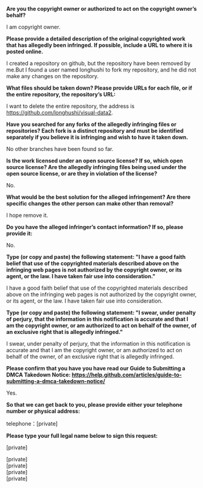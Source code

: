**Are you the copyright owner or authorized to act on the copyright owner’s behalf?** 

I am copyright owner.

**Please provide a detailed description of the original copyrighted work that has allegedly been infringed. If possible, include a URL to where it is posted online.**  

I created a repository on github, but the repository have been removed by me.But I found a user named longhushi to fork my repository, and he did not make any changes on the repository.

**What files should be taken down? Please provide URLs for each file, or if the entire repository, the repository’s URL:**  

I want to delete the entire repository, the address is https://github.com/longhushi/visual-data2.

**Have you searched for any forks of the allegedly infringing files or repositories? Each fork is a distinct repository and must be identified separately if you believe it is infringing and wish to have it taken down.**  

No other branches have been found so far.

**Is the work licensed under an open source license? If so, which open source license? Are the allegedly infringing files being used under the open source license, or are they in violation of the license?**  

No.

**What would be the best solution for the alleged infringement? Are there specific changes the other person can make other than removal?**

I hope remove it.

**Do you have the alleged infringer’s contact information? If so, please provide it:**

No.

**Type (or copy and paste) the following statement: "I have a good faith belief that use of the copyrighted materials described above on the infringing web pages is not authorized by the copyright owner, or its agent, or the law. I have taken fair use into consideration."**

I have a good faith belief that use of the copyrighted materials described above on the infringing web pages is not authorized by the copyright owner, or its agent, or the law. I have taken fair use into consideration.

**Type (or copy and paste) the following statement: "I swear, under penalty of perjury, that the information in this notification is accurate and that I am the copyright owner, or am authorized to act on behalf of the owner, of an exclusive right that is allegedly infringed."**

I swear, under penalty of perjury, that the information in this notification is accurate and that I am the copyright owner, or am authorized to act on behalf of the owner, of an exclusive right that is allegedly infringed.

**Please confirm that you have you have read our Guide to Submitting a DMCA Takedown Notice: https://help.github.com/articles/guide-to-submitting-a-dmca-takedown-notice/**

Yes.

**So that we can get back to you, please provide either your telephone number or physical address:**

telephone：[private]

**Please type your full legal name below to sign this request:**

[private]

[private]  
[private]  
[private]  
[private]
